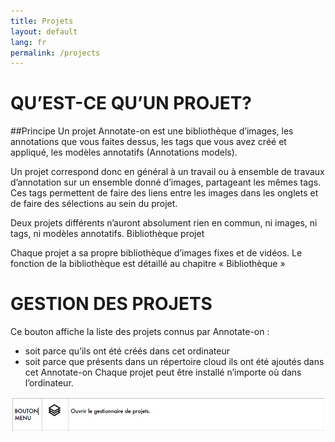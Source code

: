 ```yaml
---
title: Projets
layout: default
lang: fr
permalink: /projects
---
```


# QU’EST-CE QU’UN PROJET?

##Principe
Un projet Annotate-on est une bibliothèque d’images, les annotations que vous faites dessus, les tags que
vous avez créé et appliqué, les modèles annotatifs (Annotations models).

Un projet correspond donc en général à un travail ou à ensemble de travaux d’annotation sur un ensemble
donné d’images, partageant les mêmes tags. Ces tags permettent de faire des liens entre les images dans les
onglets et de faire des sélections au sein du projet.

Deux projets différents n’auront absolument rien en commun, ni images, ni tags, ni modèles annotatifs.
Bibliothèque projet

Chaque projet a sa propre bibliothèque d’images fixes et de vidéos.
Le fonction de la bibliothèque est détaillé au chapitre « Bibliothèque »

# GESTION DES PROJETS

 Ce bouton affiche la liste des projets connus par Annotate-on :
- soit parce qu’ils ont été créés dans cet ordinateur
- soit parce que présents dans un répertoire cloud ils ont été ajoutés dans cet Annotate-on
Chaque projet peut être installé n’importe où dans l’ordinateur.

![Image_projects](assets/img/projects1.jpg)

